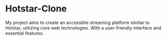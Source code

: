 # Hotstar-Clone

My project aims to create an accessible streaming platform similar to Hotstar, utilizing core web technologies. With a user-friendly interface and essential features.
